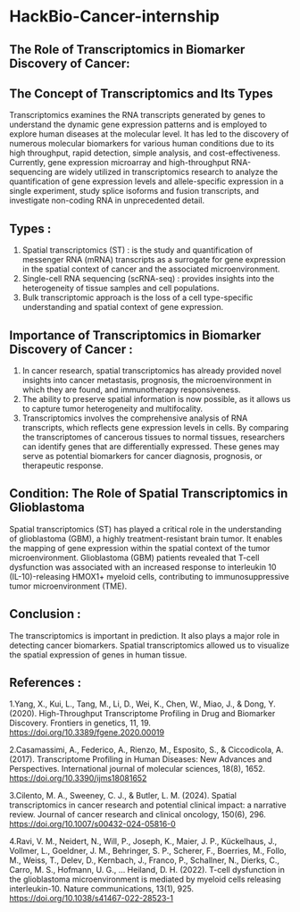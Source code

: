 # HackBio-Cancer-internship

## The Role of Transcriptomics in Biomarker Discovery of Cancer: 

## The Concept of Transcriptomics and Its Types 

Transcriptomics examines the RNA transcripts generated by genes to understand the dynamic gene expression patterns and is employed to explore human diseases at the molecular level. It has led to the discovery of numerous molecular biomarkers for various human conditions due to its high throughput, rapid detection, simple analysis, and cost-effectiveness. Currently, gene expression microarray and high-throughput RNA-sequencing are widely utilized in transcriptomics research to analyze the quantification of gene expression levels and allele-specific expression in a single experiment, study splice isoforms and fusion transcripts, and investigate non-coding RNA in unprecedented detail.

## Types : ##

1. Spatial transcriptomics (ST) : is the study and quantification of messenger RNA (mRNA) transcripts as a surrogate for gene expression in the spatial context of cancer and the associated microenvironment.
2. Single-cell RNA sequencing (scRNA-seq) : provides insights into the heterogeneity of tissue samples and cell populations.
3. Bulk transcriptomic approach is the loss of a cell type-specific understanding and spatial context of gene expression.

## Importance of Transcriptomics in Biomarker Discovery of Cancer : ##

1. In cancer research, spatial transcriptomics has already provided novel insights into cancer metastasis, prognosis, the microenvironment in which they are found, and immunotherapy responsiveness.
2. The ability to preserve spatial information is now possible, as it allows us to capture tumor heterogeneity and multifocality.
3. Transcriptomics involves the comprehensive analysis of RNA transcripts, which reflects gene expression levels in cells. By comparing the transcriptomes of cancerous tissues to normal tissues, researchers can identify genes that are differentially expressed. These genes may serve as potential biomarkers for cancer diagnosis, prognosis, or therapeutic response.

## Condition: The Role of Spatial Transcriptomics in Glioblastoma ##

Spatial transcriptomics (ST) has played a critical role in the understanding of glioblastoma (GBM), a highly treatment-resistant brain tumor. It enables the mapping of gene expression within the spatial context of the tumor microenvironment.
Glioblastoma (GBM) patients revealed that T-cell dysfunction was associated with an increased response to interleukin 10 (IL-10)-releasing HMOX1+ myeloid cells, contributing to immunosuppressive tumor microenvironment (TME).

## Conclusion : ##

The transcriptomics is important in prediction. It also plays a major role in detecting cancer biomarkers. Spatial transcriptomics allowed us to visualize the spatial expression of genes in human tissue.

## References : ##

1.Yang, X., Kui, L., Tang, M., Li, D., Wei, K., Chen, W., Miao, J., & Dong, Y. (2020). High-Throughput Transcriptome Profiling in Drug and Biomarker Discovery. Frontiers in genetics, 11, 19. 
  https://doi.org/10.3389/fgene.2020.00019
  
2.Casamassimi, A., Federico, A., Rienzo, M., Esposito, S., & Ciccodicola, A. (2017). Transcriptome Profiling in Human Diseases: New Advances and Perspectives. International journal of molecular sciences, 18(8), 
  1652. https://doi.org/10.3390/ijms18081652
  
3.Cilento, M. A., Sweeney, C. J., & Butler, L. M. (2024). Spatial transcriptomics in cancer research and potential clinical impact: a narrative review. Journal of cancer research and clinical oncology, 150(6), 
  296. https://doi.org/10.1007/s00432-024-05816-0
  
4.Ravi, V. M., Neidert, N., Will, P., Joseph, K., Maier, J. P., Kückelhaus, J., Vollmer, L., Goeldner, J. M., Behringer, S. P., Scherer, F., Boerries, M., Follo, M., Weiss, T., Delev, D., Kernbach, J., Franco, 
  P., Schallner, N., Dierks, C., Carro, M. S., Hofmann, U. G., … Heiland, D. H. (2022). T-cell dysfunction in the glioblastoma microenvironment is mediated by myeloid cells releasing interleukin-10. Nature 
  communications, 13(1), 925. https://doi.org/10.1038/s41467-022-28523-1

